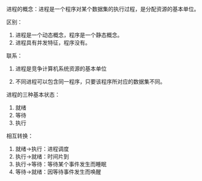 进程的概念：进程是一个程序对某个数据集的执行过程，是分配资源的基本单位。

区别：

1. 进程是一个动态概念，程序是一个静态概念。
2. 进程具有并发特征，程序没有。

联系：

1. 进程是竞争计算机系统资源的基本单位

2. 不同进程可以包含同一程序，只要该程序所对应的数据集不同。

   



进程的三种基本状态：

1. 就绪
2. 等待
3. 执行

相互转换：

1. 就绪->执行：进程调度
2. 执行->就绪：时间片到
3. 执行->等待：等待某个事件发生而睡眠
4. 等待->就绪：因等待事件发生而唤醒